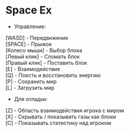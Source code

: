 # Space Ex

- Управление:

[WASD] - Передвижение</br>
[SPACE] - Прыжок</br>
[Колесо мыши] - Выбор блока</br>
[Левый клик] - Сломать блок</br>
[Правый клик] - Поставить блок</br>
[E] - Взаимодействие</br>
[Q] - Поесть и восстановить энергию</br>
[P] - Сохранить мир</br>
[L] - Загрузить мир

- Для отладки:

[Z] - Область взаимодействия игрока с миром</br>
[X] - Скрывать / показывать газы как блоки</br>
[C] - Показывать статистику над игроком
